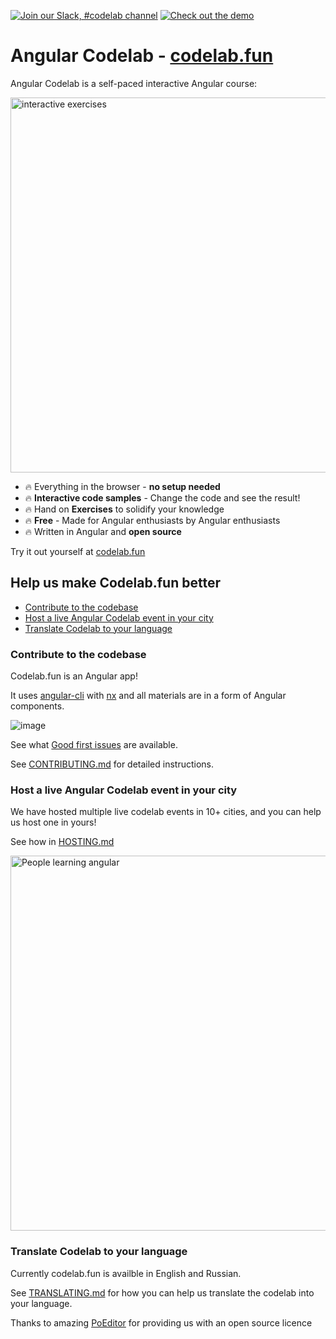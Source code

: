 
[![Join our Slack, #codelab channel](https://img.shields.io/badge/slack-%23codelab-yellowgreen)](https://nycjsorg.now.sh) [![Check out the demo](https://img.shields.io/badge/see%20the-Demo-brightgreen)](https://codelab.fun)

#  Angular Codelab - [codelab.fun](codelab.fun) 

Angular Codelab is a self-paced interactive Angular course:

<img alt="interactive exercises" src="https://user-images.githubusercontent.com/2545357/66274607-4d17a880-e84e-11e9-8ed0-a1ae678988a5.gif"  width="600">
 
- 🔥 Everything in the browser - **no setup needed**
- 🔥 **Interactive code samples** - Change the code and see the result!
- 🔥 Hand on **Exercises** to solidify your knowledge
- 🔥 **Free** - Made for Angular enthusiasts by Angular enthusiasts  
- 🔥 Written in Angular and **open source**

Try it out yourself at [codelab.fun](https://codelab.fun)

## Help us make Codelab.fun better

+ [Contribute to the codebase](#contribute-to-the-codebase)
+ [Host a live Angular Codelab event in your city](#host-a-live-angular-codelab-event-in-your-city)
+ [Translate Codelab to your language](#translate-codelab-to-your-language)

### Contribute to the codebase

Codelab.fun is an Angular app!
 
It uses [angular-cli](https://cli.angular.io/) with [nx](https://nx.dev) and all materials are in a form of Angular components.

![image](https://user-images.githubusercontent.com/2545357/66277059-0edab300-e867-11e9-863e-340e6d888ea5.png)

See what [Good first issues](https://github.com/codelab-fun/codelab/issues?q=is%3Aissue+is%3Aopen+label%3Agood-first-issue) are available.

See [CONTRIBUTING.md](./docs/CONTRIBUTING.md) for detailed instructions.


### Host a live Angular Codelab event in your city
We have hosted multiple live codelab events in 10+ cities, and you can help us host one in yours! 

See how in [HOSTING.md](./docs/HOSTING.md)

<img alt="People learning angular" src="https://user-images.githubusercontent.com/2545357/66275179-1fcdf900-e854-11e9-8c44-69e4368ba6c1.png"  width="600">



### Translate Codelab to your language

Currently codelab.fun is availble in English and Russian.

See [TRANSLATING.md](./docs/TRANSLATING.md) for how you can help us translate the codelab into your language.

Thanks to amazing [PoEditor](https://poeditor.com) for providing us with an open source licence


